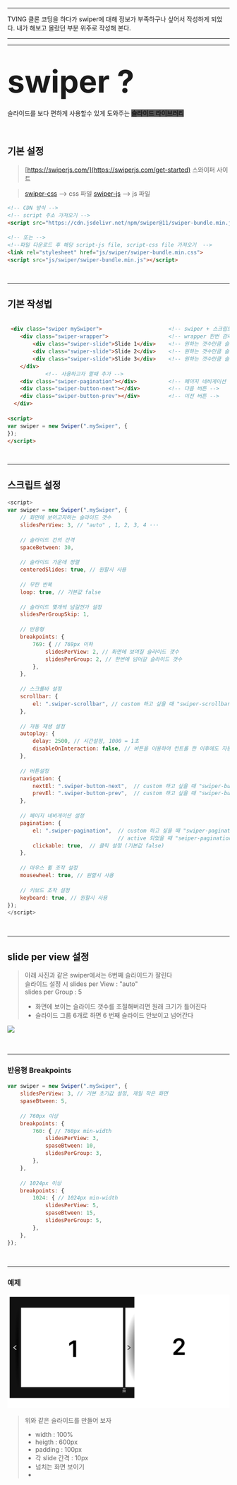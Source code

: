 
---
TVING 클론 코딩을 하다가 swiper에 대해 정보가 부족하구나 싶어서 작성하게 되었다.
내가 해보고 몰랐던 부분 위주로 작성해 본다.

---
---
# <span style="font-size:250%">swiper ?</span> 
슬라이드를 보다 편하게 사용할수 있게 도와주는 <span style="background:#555">**슬라이드 라이브러리**</span> 


&nbsp;


## 기본 설정
> [https://swiperjs.com/](https://swiperjs.com/get-started) 스와이퍼 사이트

> [swiper-css](/file/swiper/swiper-bundle.min.css) --> css 파일
> [swiper-js](/file/swiper/swiper-bundle.min.js) --> js 파일

```html
<!-- CDN 방식 -->
<!-- script 주소 가져오기 -->
<script src="https://cdn.jsdelivr.net/npm/swiper@11/swiper-bundle.min.js"></script>    

<!-- 또는 -->
<!--파일 다운로드 후 해당 script-js file, script-css file 가져오기  -->
<link rel="stylesheet" href="js/swiper/swiper-bundle.min.css">
<script src="js/swiper/swiper-bundle.min.js"></script>
```
&nbsp;

---
## 기본 작성법
```html

 <div class="swiper mySwiper">                     <!-- swiper + 스크립트에서 사용할 class 설정 -->
    <div class="swiper-wrapper">                   <!-- wrapper 한번 감싸주기 -->
        <div class="swiper-slide">Slide 1</div>    <!-- 원하는 갯수만큼 슬라이드 만들기 -->
        <div class="swiper-slide">Slide 2</div>    <!-- 원하는 갯수만큼 슬라이드 만들기 -->
        <div class="swiper-slide">Slide 3</div>    <!-- 원하는 갯수만큼 슬라이드 만들기 -->
    </div>
            <!-- 사용하고자 할때 추가 -->
    <div class="swiper-pagination"></div>          <!-- 페이지 네비게이션 -->
    <div class="swiper-button-next"></div>         <!-- 다음 버튼 -->
    <div class="swiper-button-prev"></div>         <!-- 이전 버튼 -->
  </div>

<script>
var swiper = new Swiper(".mySwiper", {
});
</script>
```
&nbsp;

---
## 스크립트 설정

```javascript
<script>
var swiper = new Swiper(".mySwiper", {
    // 화면에 보이고자하는 슬라이드 갯수
    slidesPerView: 3, // "auto" , 1, 2, 3, 4 ···

    // 슬라이드 간의 간격
    spaceBetween: 30,

    // 슬라이드 가운데 정렬
    centeredSlides: true, // 원할시 사용

    // 무한 반복
    loop: true, // 기본값 false 

    // 슬라이드 몇개씩 넘길껀가 설정
    slidesPerGroupSkip: 1,

    // 반응형 
    breakpoints: {
        769: { // 769px 이하 
            slidesPerView: 2, // 화면에 보여질 슬라이드 갯수
            slidesPerGroup: 2, // 한번에 넘어갈 슬라이드 갯수
        },
    },

    // 스크롤바 설정
    scrollbar: {
        el: ".swiper-scrollbar", // custom 하고 싶을 때 "swiper-scrollbar" class 사용
    },

    // 자동 재생 설정
    autoplay: {
        delay: 2500, // 시간설정, 1000 = 1초
        disableOnInteraction: false, // 버튼을 이용하여 컨트롤 한 이후에도 자동 재생 유지되도록
    },

    // 버튼설정
    navigation: {
        nextEl: ".swiper-button-next",  // custom 하고 싶을 때 "swiper-button-next" class 사용
        prevEl: ".swiper-button-prev",  // custom 하고 싶을 때 "swiper-button-prev" class 사용
    },

    // 페이지 네비게이션 설정
    pagination: {
        el: ".swiper-pagination",  // custom 하고 싶을 때 "swiper-pagination" class 사용
                                   // active 되었을 때 "seiper-pagination-active" class 
        clickable: true,  // 클릭 설정 (기본값 false)
    },

    // 마우스 휠 조작 설정
    mousewheel: true, // 원할시 사용

    // 키보드 조작 설정
    keyboard: true, // 원할시 사용
});
</script>
```
&nbsp;

---
## <b>slide per view</b> 설정

> 아래 사진과 같은 swiper에서는 6번째 슬라이드가 잘린다  <br>
> 슬라이드 설정 시
> slides per View : "auto" <br>
> slides per Group : 5
>
> * 화면에 보이는 슬라이드 갯수를 조절해버리면 원래 크기가 틀어진다
> * 슬라이드 그룹 6개로 하면 6 번째 슬라이드 안보이고 넘어간다

![](https://velog.velcdn.com/images/gooooo__o/post/9fa783f5-db6b-432e-9bbb-dda293994698/image.png)

&nbsp;

---
### 반응형 Breakpoints

```javascript
var swiper = new Swiper(".mySwiper", {
    slidesPerView: 3, // 기본 초기값 설정, 제일 작은 화면
    spaseBtween: 5, 
    
    // 760px 이상
    breakpoints: {
        760: { // 760px min-width
            slidesPerView: 3,
            spaseBtween: 10, 
            slidesPerGroup: 3, 
        },
    },

    // 1024px 이상
    breakpoints: {
        1024: { // 1024px min-width 
            slidesPerView: 5, 
            spaseBtween: 15, 
            slidesPerGroup: 5,
        },
    },
});
```
&nbsp;

---
### 예제
<img src="/images/swiper_test_01.svg">

> 위와 같은 슬라이드를 만들어 보자
> - width : 100%
> - heigth : 600px
> - padding : 100px 
> - 각 slide 간격 : 10px
> - 넘치는 화면 보이기 
> -  